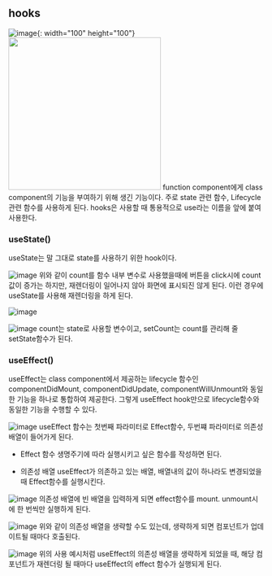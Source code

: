## hooks

![image](https://user-images.githubusercontent.com/88424067/193702544-6bff4fb0-0cd2-4981-bfe8-dd6305394c98.png){: width="100" height="100"}
<img src="[/img/myImg.png](https://user-images.githubusercontent.com/88424067/193702544-6bff4fb0-0cd2-4981-bfe8-dd6305394c98.png)" width="300" height="300">
function component에게 class component의 기능을 부여하기 위해 생긴 기능이다.
주로 state 관련 함수, Lifecycle 관련 함수를 사용하게 된다. 
hooks은 사용할 때 통용적으로 use라는 이름을 앞에 붙여 사용한다.

### useState()

useState는 말 그대로 state를 사용하기 위한 hook이다.

![image](https://user-images.githubusercontent.com/88424067/193702776-eb4572ce-d23f-4c4b-9208-7bc1554e255e.png)
위와 같이 count를 함수 내부 변수로 사용했을때에 버튼을 click시에 count값이 증가는 하지만, 재렌더링이 일어나지 않아 화면에 표시되진 않게 된다.
이런 경우에 useState를 사용해 재렌더링을 하게 된다.

![image](https://user-images.githubusercontent.com/88424067/193702933-581a3508-663a-414c-adaa-a3815f918909.png)

![image](https://user-images.githubusercontent.com/88424067/193703133-8d1aabc6-8b1f-4a33-8320-86e78533669c.png)
 count는 state로 사용할 변수이고, setCount는 count를 관리해 줄 setState함수가 된다.
 
 ### useEffect()
 
 useEffect는 class component에서 제공하는 lifecycle 함수인 componentDidMount, componentDidUpdate, componentWillUnmount와 동일한 기능을 하나로 통합하여 제공한다.
 그렇게 useEffect hook만으로 lifecycle함수와 동일한 기능을 수행할 수 있다.

![image](https://user-images.githubusercontent.com/88424067/193703868-26ffccc7-3567-4233-b4c5-52ccaecf2eeb.png)
useEffect 함수는 첫번째 파라미터로 Effect함수, 두번쨰 파라미터로 의존성 배열이 들어가게 된다.

* Effect 함수
생명주기에 따라 실행시키고 싶은 함수를 작성하면 된다.

* 의존성 배열
useEffect가 의존하고 있는 배열, 배열내의 값이 하나라도 변경되었을 때 Effect함수를 실행시킨다.

![image](https://user-images.githubusercontent.com/88424067/193704045-696202fd-8855-43bd-b7f9-3d99ff5f9d03.png)
의존성 배열에 빈 배열을 입력하게 되면 effect함수를 mount. unmount시에 한 번씩만 실행하게 된다.

![image](https://user-images.githubusercontent.com/88424067/193704156-51a2c0a8-1e6f-4bcc-b28a-6bf5e986ff1c.png)
위와 같이 의존성 배열을 생략할 수도 있는데, 생략하게 되면 컴포넌트가 업데이트될 때마다 호출된다.

![image](https://user-images.githubusercontent.com/88424067/193704339-a35bbfe2-585e-4fa8-87ad-af0e9b068966.png)
위의 사용 예시처럼 useEffect의 의존성 배열을 생략하게 되었을 때, 해당 컴포넌트가 재렌더링 될 때마다 useEffect의 effect 함수가 실행되게 된다.
